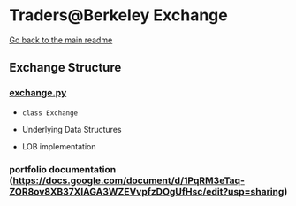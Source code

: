 # Traders@Berkeley Exchange 

[Go back to the main readme](../README.md)

## Exchange Structure
### [exchange.py](./exchange/exchange.py)
- `class Exchange`

- Underlying Data Structures

- LOB implementation

### portfolio documentation (https://docs.google.com/document/d/1PqRM3eTaq-ZOR8ov8XB37XIAGA3WZEVvpfzDOgUfHsc/edit?usp=sharing)
